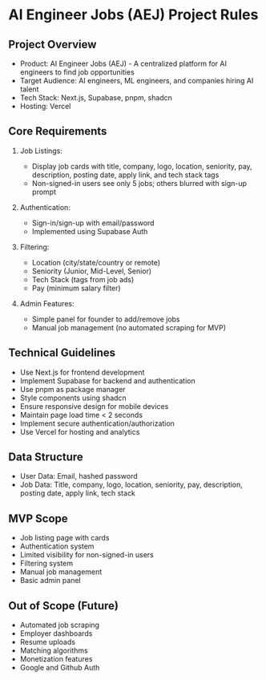 # AI Engineer Jobs (AEJ) Project Rules

## Project Overview

- Product: AI Engineer Jobs (AEJ) - A centralized platform for AI engineers to find job opportunities
- Target Audience: AI engineers, ML engineers, and companies hiring AI talent
- Tech Stack: Next.js, Supabase, pnpm, shadcn
- Hosting: Vercel

## Core Requirements

1. Job Listings:

   - Display job cards with title, company, logo, location, seniority, pay, description, posting date, apply link, and tech stack tags
   - Non-signed-in users see only 5 jobs; others blurred with sign-up prompt

2. Authentication:

   - Sign-in/sign-up with email/password
   - Implemented using Supabase Auth

3. Filtering:

   - Location (city/state/country or remote)
   - Seniority (Junior, Mid-Level, Senior)
   - Tech Stack (tags from job ads)
   - Pay (minimum salary filter)

4. Admin Features:
   - Simple panel for founder to add/remove jobs
   - Manual job management (no automated scraping for MVP)

## Technical Guidelines

- Use Next.js for frontend development
- Implement Supabase for backend and authentication
- Use pnpm as package manager
- Style components using shadcn
- Ensure responsive design for mobile devices
- Maintain page load time < 2 seconds
- Implement secure authentication/authorization
- Use Vercel for hosting and analytics

## Data Structure

- User Data: Email, hashed password
- Job Data: Title, company, logo, location, seniority, pay, description, posting date, apply link, tech stack

## MVP Scope

- Job listing page with cards
- Authentication system
- Limited visibility for non-signed-in users
- Filtering system
- Manual job management
- Basic admin panel

## Out of Scope (Future)

- Automated job scraping
- Employer dashboards
- Resume uploads
- Matching algorithms
- Monetization features
- Google and Github Auth
